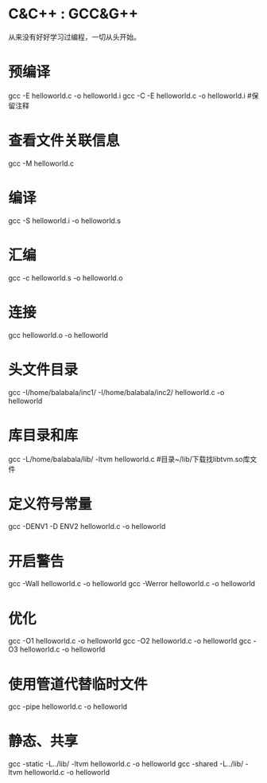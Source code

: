 # C&C++ : GCC&G++

从来没有好好学习过编程，一切从头开始。

# 预编译

gcc -E helloworld.c -o helloworld.i
gcc -C -E helloworld.c -o helloworld.i #保留注释

# 查看文件关联信息

gcc -M helloworld.c

# 编译


gcc -S helloworld.i -o  helloworld.s

# 汇编

gcc -c helloworld.s -o helloworld.o

# 连接

gcc helloworld.o -o helloworld


# 头文件目录

gcc -I/home/balabala/inc1/ -I/home/balabala/inc2/  helloworld.c -o helloworld

# 库目录和库

gcc -L/home/balabala/lib/ -ltvm helloworld.c #目录~/lib/下载找libtvm.so库文件

# 定义符号常量

gcc -DENV1 -D ENV2 helloworld.c -o helloworld

# 开启警告

gcc -Wall helloworld.c -o helloworld
gcc -Werror helloworld.c -o helloworld

# 优化

gcc -O1 helloworld.c -o helloworld
gcc -O2 helloworld.c -o helloworld
gcc -O3 helloworld.c -o helloworld

# 使用管道代替临时文件

gcc -pipe helloworld.c -o helloworld

# 静态、共享

gcc -static -L../lib/ -ltvm helloworld.c -o helloworld
gcc -shared -L../lib/ -ltvm helloworld.c -o helloworld
